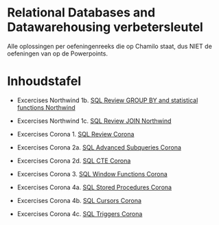 # Relational Databases and Datawarehousing verbetersleutel

Alle oplossingen per oefeningenreeks die op Chamilo staat, dus NIET de oefeningen van op de Powerpoints.

# Inhoudstafel

- Excercises Northwind 1b. [SQL Review GROUP BY and statistical functions Northwind](Excercises%20Northwind/SQL_Review_GROUP_BY_and_statistical_functions_Solutions.md)
- Excercises Northwind 1c. [SQL Review JOIN Northwind](Excercises%20Northwind/SQL_Review_JOIN_Solutions.md)

- Excercises Corona 1. [SQL Review Corona](Excercises%20Corona/SQL_Review_Corona.md)
- Excercises Corona 2a. [SQL Advanced Subqueries Corona](Excercises%20Corona/SQL_Advanced_Subqueries_Corona.md)
- Excercises Corona 2d. [SQL CTE Corona](Excercises%20Corona/SQL_CTE_Exercises_Corona.md)
- Excercises Corona 3. [SQL Window Functions Corona](Excercises%20Corona/SQL_Window_Functions_Exercises_Corona.md)
- Excercises Corona 4a. [SQL Stored Procedures Corona](Excercises%20Corona/SQL_Stored_Procedures_Corona.md)
- Excercises Corona 4b. [SQL Cursors Corona](Excercises%20Corona/SQL_Cursors_Corona.md)
- Excercises Corona 4c. [SQL Triggers Corona](Excercises%20Corona/SQL_Triggers_Corona.md)

